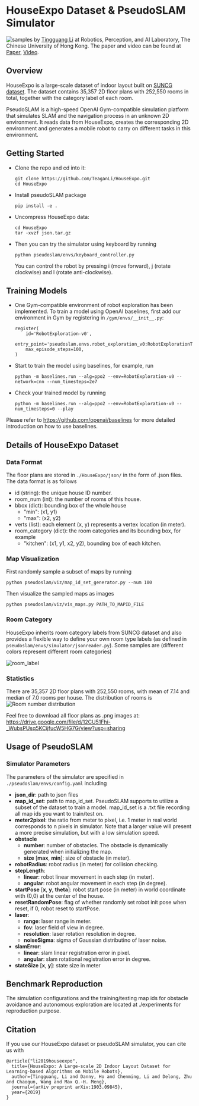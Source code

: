 # HouseExpo Dataset & PseudoSLAM Simulator
![samples](http://www.ee.cuhk.edu.hk/~tgli/TingguangLi_files/collection.png)
by [Tingguang Li](http://www.ee.cuhk.edu.hk/~tgli/) at Robotics, Perception, and AI Laboratory, The Chinese University of Hong Kong. The paper and video can be found at [Paper](https://arxiv.org/abs/1903.09845), [Video](https://youtu.be/v7XPzj62OfE).

## Overview
HouseExpo is a large-scale dataset of indoor layout built on [SUNCG dataset](http://suncg.cs.princeton.edu/#). The dataset contains 35,357 2D floor plans with 252,550 rooms in total, together with the category label of each room.

PseudoSLAM is a high-speed OpenAI Gym-compatible simulation platform that simulates SLAM and the navigation process in an unknown 2D environment. It reads data from HouseExpo, creates the corresponding 2D environment and generates a mobile robot to carry on different tasks in this environment. 

## Getting Started
- Clone the repo and cd into it:
  ```
  git clone https://github.com/TeaganLi/HouseExpo.git
  cd HouseExpo
  ```
- Install pseudoSLAM package
  ```
  pip install -e .
  ```
- Uncompress HouseExpo data:
  ```
  cd HouseExpo
  tar -xvzf json.tar.gz
  ```
- Then you can try the simulator using keyboard by running 
  ```
  python pseudoslam/envs/keyboard_controller.py
  ```
  You can control the robot by pressing i (move forward), j (rotate clockwise) and l (rotate anti-clockwise).

  
## Training Models
- One Gym-compatible environment of robot exploration has been implemented. To train a model using OpenAI baselines, first add our environment in Gym by registering in `/gym/envs/__init__.py`:
  ```
  register(
      id='RobotExploration-v0',
      entry_point='pseudoslam.envs.robot_exploration_v0:RobotExplorationT0',
      max_episode_steps=100,
  )
  ```
- Start to train the model using baselines, for example, run
  ```
  python -m baselines.run --alg=ppo2 --env=RobotExploration-v0 --network=cnn --num_timesteps=2e7
  ```
- Check your trained model by running
  ```
  python -m baselines.run --alg=ppo2 --env=RobotExploration-v0 --num_timesteps=0 --play
  ```
Please refer to https://github.com/openai/baselines for more detailed introduction on how to use baselines.

## Details of HouseExpo Dataset
### Data Format
The floor plans are stored in `./HouseExpo/json/` in the form of .json files. The data format is as follows
* id (string): the unique house ID number.
* room_num (int): the number of rooms of this house.
* bbox (dict): bounding box of the whole house
   * "min": (x1, y1)
   * "max": (x2, y2)
* verts (list): each element (x, y) represents a vertex location (in meter).
* room_category (dict): the room categories and its bounding box, for example
   * "kitchen": (x1, y1, x2, y2), bounding box of each kitchen.

### Map Visualization
First randomly sample a subset of maps by running
```
python pseudoslam/viz/map_id_set_generator.py --num 100
```
Then visualize the sampled maps as images 
```
python pseudoslam/viz/vis_maps.py PATH_TO_MAPID_FILE
```
   
### Room Category
HouseExpo inherits room category labels from SUNCG dataset and  also provides a flexible way to define your own room type labels (as defined in `pseudoslam/envs/simulator/jsonreader.py`). Some samples are (different colors represent different room categories)

![room_label](http://www.ee.cuhk.edu.hk/~tgli/TingguangLi_files/room_label.png) 

### Statistics
There are 35,357 2D floor plans with 252,550 rooms, with mean of 7.14 and median of 7.0 rooms per house. The distribution of rooms is
![Room number distribution](http://www.ee.cuhk.edu.hk/~tgli/TingguangLi_files/room_label_dist.png)

Feel free to download all floor plans as .png images at:
https://drive.google.com/file/d/12CU51Fhi-_WubsPUsq5KCijfucW5HG7G/view?usp=sharing

## Usage of PseudoSLAM
### Simulator Parameters
The parameters of the simulator are specified in `./pseudoslam/envs/config.yaml` including
* **json_dir**: path to json files
* **map_id_set**: path to map_id_set. PseudoSLAM supports to utilize a subset of the dataset to train a model. map_id_set is a .txt file recording all map ids you want to train/test on.
* **meter2pixel**: the ratio from meter to pixel, i.e. 1 meter in real world corresponds to n pixels in simulator. Note that a larger value will present a more precise simulation, but with a low simulation speed.
* **obstacle**
  * **number**: number of obstacles. The obstacle is dynamically generated when initializing the map.
  * **size** [**max**, **min**]: size of obstacle (in meter).
* **robotRadius**: robot radius (in meter) for collision checking.
* **stepLength**:
  * **linear**: robot linear movement in each step (in meter).
  * **angular**: robot angular movement in each step (in degree).
* **startPose** [**x**, **y**, **theta**]: robot start pose (in meter) in world coordinate with (0,0) at the center of the house.
* **resetRandomPose**: flag of whether randomly set robot init pose when reset, if 0, robot reset to startPose.
* **laser**:
  * **range**: laser range in meter.
  * **fov**: laser field of view in degree.
  * **resolution**: laser rotation resolution in degree.
  * **noiseSigma**: sigma of Gaussian distributino of laser noise.
* **slamError**:
  * **linear**: slam linear registration error in pixel.
  * **angular**: slam rotational registration error in degree.
* **stateSize** [**x**, **y**]: state size in meter

## Benchmark Reproduction
The simulation configurations and the training/testing map ids for obstacle avoidance and autonomous exploration are located at ./experiments for reproduction purpose.

## Citation
If you use our HouseExpo dataset or pseudoSLAM simulator, you can cite us with
```
@article{"li2019houseexpo",
  title={HouseExpo: A Large-scale 2D Indoor Layout Dataset for Learning-based Algorithms on Mobile Robots},
  author={Tingguang, Li and Danny, Ho and Chenming, Li and Delong, Zhu and Chaoqun, Wang and Max Q.-H. Meng},
  journal={arXiv preprint arXiv:1903.09845},
  year={2019}
}
```
